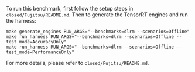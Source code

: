 To run this benchmark, first follow the setup steps in `closed/Fujitsu/README.md`. Then to generate the TensorRT engines and run the harness:

```
make generate_engines RUN_ARGS="--benchmarks=dlrm --scenarios=Offline"
make run_harness RUN_ARGS="--benchmarks=dlrm --scenarios=Offline --test_mode=AccuracyOnly"
make run_harness RUN_ARGS="--benchmarks=dlrm --scenarios=Offline --test_mode=PerformanceOnly"
```

For more details, please refer to `closed/Fujitsu/README.md`.